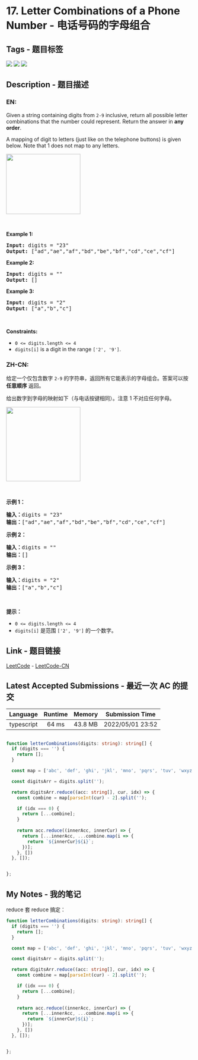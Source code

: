 
# 17. Letter Combinations of a Phone Number - 电话号码的字母组合

## Tags - 题目标签

 <img src="https://img.shields.io/badge/Hash Table-哈希表-blue.svg">   <img src="https://img.shields.io/badge/String-字符串-blue.svg">   <img src="https://img.shields.io/badge/Backtracking-回溯-blue.svg">  


## Description - 题目描述

### EN:
<p>Given a string containing digits from <code>2-9</code> inclusive, return all possible letter combinations that the number could represent. Return the answer in <strong>any order</strong>.</p>

<p>A mapping of digit to letters (just like on the telephone buttons) is given below. Note that 1 does not map to any letters.</p>

<p><img src="https://upload.wikimedia.org/wikipedia/commons/thumb/7/73/Telephone-keypad2.svg/200px-Telephone-keypad2.svg.png" style="width: 200px; height: 162px;" /></p>

<p>&nbsp;</p>
<p><strong>Example 1:</strong></p>

<pre>
<strong>Input:</strong> digits = &quot;23&quot;
<strong>Output:</strong> [&quot;ad&quot;,&quot;ae&quot;,&quot;af&quot;,&quot;bd&quot;,&quot;be&quot;,&quot;bf&quot;,&quot;cd&quot;,&quot;ce&quot;,&quot;cf&quot;]
</pre>

<p><strong>Example 2:</strong></p>

<pre>
<strong>Input:</strong> digits = &quot;&quot;
<strong>Output:</strong> []
</pre>

<p><strong>Example 3:</strong></p>

<pre>
<strong>Input:</strong> digits = &quot;2&quot;
<strong>Output:</strong> [&quot;a&quot;,&quot;b&quot;,&quot;c&quot;]
</pre>

<p>&nbsp;</p>
<p><strong>Constraints:</strong></p>

<ul>
	<li><code>0 &lt;= digits.length &lt;= 4</code></li>
	<li><code>digits[i]</code> is a digit in the range <code>[&#39;2&#39;, &#39;9&#39;]</code>.</li>
</ul>


### ZH-CN:
<p>给定一个仅包含数字&nbsp;<code>2-9</code>&nbsp;的字符串，返回所有它能表示的字母组合。答案可以按 <strong>任意顺序</strong> 返回。</p>

<p>给出数字到字母的映射如下（与电话按键相同）。注意 1 不对应任何字母。</p>

<p><img src="https://assets.leetcode-cn.com/aliyun-lc-upload/uploads/2021/11/09/200px-telephone-keypad2svg.png" style="width: 200px;" /></p>

<p>&nbsp;</p>

<p><strong>示例 1：</strong></p>

<pre>
<strong>输入：</strong>digits = "23"
<strong>输出：</strong>["ad","ae","af","bd","be","bf","cd","ce","cf"]
</pre>

<p><strong>示例 2：</strong></p>

<pre>
<strong>输入：</strong>digits = ""
<strong>输出：</strong>[]
</pre>

<p><strong>示例 3：</strong></p>

<pre>
<strong>输入：</strong>digits = "2"
<strong>输出：</strong>["a","b","c"]
</pre>

<p>&nbsp;</p>

<p><strong>提示：</strong></p>

<ul>
	<li><code>0 &lt;= digits.length &lt;= 4</code></li>
	<li><code>digits[i]</code> 是范围 <code>['2', '9']</code> 的一个数字。</li>
</ul>



## Link - 题目链接

[LeetCode](https://leetcode.com/problems/letter-combinations-of-a-phone-number/description/)  -  [LeetCode-CN](https://leetcode.cn/problems/letter-combinations-of-a-phone-number/description/)
## Latest Accepted Submissions - 最近一次 AC 的提交


| Language | Runtime | Memory | Submission Time |
|:---:|:---:|:---:|:---:|
| typescript  | 64 ms | 43.8 MB | 2022/05/01 23:52 |

```typescript

function letterCombinations(digits: string): string[] {
  if (digits === '') {
    return [];
  }

  const map = ['abc', 'def', 'ghi', 'jkl', 'mno', 'pqrs', 'tuv', 'wxyz'];

  const digitsArr = digits.split('');

  return digitsArr.reduce((acc: string[], cur, idx) => {
    const combine = map[parseInt(cur) - 2].split('');

    if (idx === 0) {
      return [...combine];
    }
    
    return acc.reduce((innerAcc, innerCur) => {
      return [...innerAcc, ...combine.map(i => {
        return `${innerCur}${i}`;
      })];
    }, [])
  }, []);


};

```
## My Notes - 我的笔记


reduce 套 reduce 搞定：

```typescript
function letterCombinations(digits: string): string[] {
  if (digits === '') {
    return [];
  }

  const map = ['abc', 'def', 'ghi', 'jkl', 'mno', 'pqrs', 'tuv', 'wxyz'];

  const digitsArr = digits.split('');

  return digitsArr.reduce((acc: string[], cur, idx) => {
    const combine = map[parseInt(cur) - 2].split('');

    if (idx === 0) {
      return [...combine];
    }
    
    return acc.reduce((innerAcc, innerCur) => {
      return [...innerAcc, ...combine.map(i => {
        return `${innerCur}${i}`;
      })];
    }, [])
  }, []);


};
```


